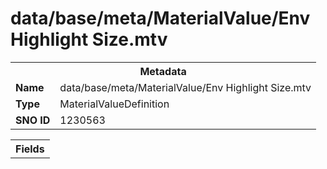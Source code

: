 <h1>data/base/meta/MaterialValue/Env Highlight Size.mtv</h1><table><tr><th colspan="100%">Metadata</th></tr><tr><td><b>Name</b></td><td>data/base/meta/MaterialValue/Env Highlight Size.mtv</td></tr><tr><td><b>Type</b></td><td>MaterialValueDefinition</td></tr><tr><td><b>SNO ID</b></td><td>1230563</td></tr></table>

<table><tr><th colspan="100%">Fields</th></tr></table>

